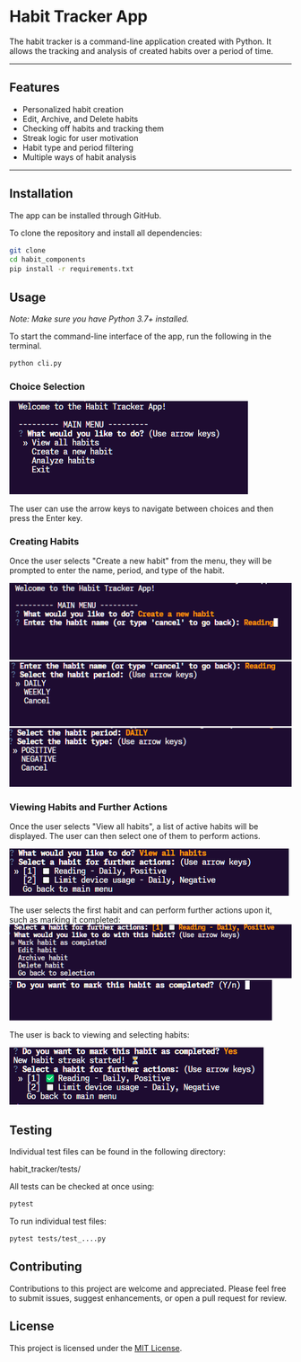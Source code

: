 # Habit Tracker App

The habit tracker is a command-line application created with Python. It allows the tracking and analysis of created habits over a period of time.

---

## Features

- Personalized habit creation
- Edit, Archive, and Delete habits
- Checking off habits and tracking them
- Streak logic for user motivation
- Habit type and period filtering
- Multiple ways of habit analysis

---

## Installation

The app can be installed through GitHub. 

To clone the repository and install all dependencies:

```bash
git clone 
cd habit_components
pip install -r requirements.txt
```

## Usage

_Note: Make sure you have Python 3.7+ installed._

To start the command-line interface of the app, run the following in the terminal.

```bash
python cli.py
```

### Choice Selection

![Application starts and displays a main menu for the user to select choices from.](imgs/MainMenu.png "Main Menu - Select Choices")

The user can use the arrow keys to navigate between choices and then press the Enter key.

### Creating Habits

Once the user selects "Create a new habit" from the menu, they will be prompted to enter the name, period, and type of the habit.

![The first question prompts the user to enter the name of the habit.](imgs/CreateHabit1.png)
![The second question prompts the user to select a period for the habit.](imgs/CreateHabit2.png)
![The third question prompts the user to select a type for the habit.](imgs/CreateHabit3.png)

### Viewing Habits and Further Actions

Once the user selects "View all habits", a list of active habits will be displayed. The user can then select one of them to perform actions. 

![The user selects to view habits and they are displayed on screen.](imgs/ViewHabits1.png)

The user selects the first habit and can perform further actions upon it, such as marking it completed:
![The user selects a habit and further actions can be taken.](imgs/ViewHabits2.png)
![The user selects to mark habit completed and receives a confirmation prompt.](imgs/ViewHabits3.png)

The user is back to viewing and selecting habits:

![The user is back to the habit selection screen.](imgs/ViewHabits4.png)

## Testing

Individual test files can be found in the following directory:

habit_tracker/tests/

All tests can be checked at once using:

```bash
pytest
```

To run individual test files:

```bash
pytest tests/test_....py
```

## Contributing

Contributions to this project are welcome and appreciated. Please feel free to submit issues, suggest enhancements, or open a pull request for review.

## License

This project is licensed under the [MIT License](LICENSE.txt).